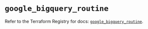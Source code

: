 # `google_bigquery_routine`

Refer to the Terraform Registry for docs: [`google_bigquery_routine`](https://registry.terraform.io/providers/hashicorp/google/6.46.0/docs/resources/bigquery_routine).
